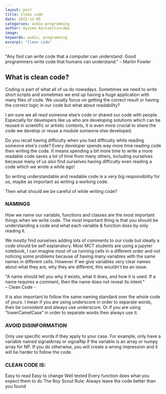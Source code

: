 ```yaml
---
layout: post
title: Clean code
date: 2022-12-05
categories: audio-programming
author: Aysima Karcaaltincaba
image: 
keywords: audio, programming
excerpt: "Clean code"
---
```



"Any fool can write code that a computer can understand. Good programmers write code that humans can understand."                                       – Martin Fowler

## What is clean code?

Coding is part of what all of us do nowadays. Sometimes we need to write short scripts and sometimes we end up having a huge application with many files of code. We usually focus on getting the correct result or having the correct logic in our code but what about readability?

I am sure we all read someone else’s code or shared our code with people. Especially for developers like us who are developing solutions which can be reused in scientific or artistic contexts, it is even more crucial to share the code we develop or reuse a module someone else developed. 

Do you recall having difficulty when you had difficulty while reading someone else's code? Every developer spends way more time reading code then writing the code. It means spending a bit more time to write a more readable code saves a lot of time from many others, including ourselves because many of us also find ourselves having difficulty even reading a code which we wrote a while ago! 

So writing understandable and readable code is a very big responsibility for us, maybe as important as writing a working code.

Then what should we be careful of while writing code?


### NAMINGS

How we name our variable, functions and classes are the most important things when we write code. The most important thing is that you should be understanding a code and what each variable & function does by only reading it. 

We mostly find ourselves adding lots of comments to our code but ideally a code should be self explanatory. Most MCT students are using a jupyter notebook, I can imagine most of us running cells in a different order and not noticing some problems because of having many variables with the same names in different cells. However if we give variables very clear names about what they are, why they are different, this wouldn't be an issue. 

"A name should tell you why it exists, what it does, and how it is used. If a name requires a comment, then the name does not reveal its intent."                
 – Clean Code - 

It is also important to follow the same naming standard over the whole code of yours. I mean if you are using underscore in order to separate words, then be consistent and always use underscore. Or if you are using “lowerCamelCase” in order to separate words then always use it. 

### AVOID DISINFORMATION

Only use specific words if they apply to your case. For example, only have a variable named signalArray or signalNp if the variable is an array or numpy array for NP. If you do otherwise, you will create a wrong impression and it will be harder to follow the code.


### CLEAN CODE IS:
Easy to read
Easy to change
Well tested
Every function does what you expect them to do
The Boy Scout Rule: Always leave the code better than you found

